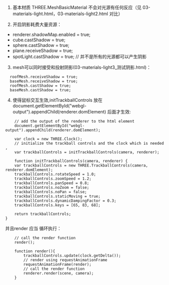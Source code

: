 1. 基本材质 THREE.MeshBasicMaterial 不会对光源有任何反应（见 03-materials-light.html，03-materials-light2.html 对比）

2. 开启阴影耗费大量资源：

- renderer.shadowMap.enabled = true;
- cube.castShadow = true;
- sphere.castShadow = true;
- plane.receiveShadow = true;
- spotLight.castShadow = true; // 并不是所有的光源都可以产生阴影


3. mesh可以同时接受和投射阴影(03-materials-light3_测试阴影.html)：

```
  roofMesh.receiveShadow = true;
  baseMesh.receiveShadow = true;
  roofMesh.castShadow = true;
  baseMesh.castShadow = true;
```

4. 使得鼠标交互生效,initTrackballControls 放在 document.getElementById("webgl-output").appendChild(renderer.domElement) 后面才生效:

```
    // add the output of the renderer to the html element
    document.getElementById("webgl-output").appendChild(renderer.domElement);

    var clock = new THREE.Clock();
    // initialize the trackball controls and the clock which is needed ,
    var trackballControls = initTrackballControls(camera, renderer);

    function initTrackballControls(camera, renderer) {
    var trackballControls = new THREE.TrackballControls(camera, renderer.domElement);
    trackballControls.rotateSpeed = 1.0;
    trackballControls.zoomSpeed = 1.2;
    trackballControls.panSpeed = 0.8;
    trackballControls.noZoom = false;
    trackballControls.noPan = false;
    trackballControls.staticMoving = true;
    trackballControls.dynamicDampingFactor = 0.3;
    trackballControls.keys = [65, 83, 68];

    return trackballControls;
}

```

并且render 应当 循环执行：

```
    // call the render function
    render();

    function render(){
        trackballControls.update(clock.getDelta());
        // render using requestAnimationFrame
        requestAnimationFrame(render);
        // call the render function
        renderer.render(scene, camera);
    }

````